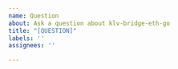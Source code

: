 ```yaml
---
name: Question
about: Ask a question about klv-bridge-eth-go
title: "[QUESTION]"
labels: ''
assignees: ''

---
```


